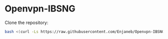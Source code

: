 # Openvpn-IBSNG


Clone the repository:

```bash
bash <(curl -Ls https://raw.githubusercontent.com/Enjaneb/Openvpn-IBSNG/main/install.sh)
   ```
